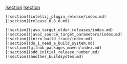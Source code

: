 [!section](index.md)
[!section](archive.md)

```Releases
[!section](intellij_plugin_release/index.md)
[!section](release_0.8.0.md)
```

```Blog posts
[!section](java_target_older_releases/index.md)
[!section](javac_source_target_parameters/index.md)
[!section](intro_build_trace/index.md)
[!section](do_i_need_a_build_system.md)
[!section](github_packages_maven/index.md)
[!section](odd_initial_release_number.md)
[!section](another_buildsystem.md)
```
